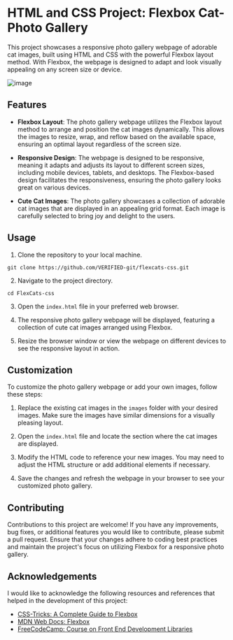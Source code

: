 # HTML and CSS Project: Flexbox Cat-Photo Gallery

This project showcases a responsive photo gallery webpage of adorable cat images, built using HTML and CSS with the powerful Flexbox layout method. With Flexbox, the webpage is designed to adapt and look visually appealing on any screen size or device.

![image](https://github.com/VERIFIED-git/FlexCats-css/assets/123449884/3a991683-f6eb-4263-bdb5-8e84cfbfcd00)


## Features

- **Flexbox Layout**: The photo gallery webpage utilizes the Flexbox layout method to arrange and position the cat images dynamically. This allows the images to resize, wrap, and reflow based on the available space, ensuring an optimal layout regardless of the screen size.

- **Responsive Design**: The webpage is designed to be responsive, meaning it adapts and adjusts its layout to different screen sizes, including mobile devices, tablets, and desktops. The Flexbox-based design facilitates the responsiveness, ensuring the photo gallery looks great on various devices.

- **Cute Cat Images**: The photo gallery showcases a collection of adorable cat images that are displayed in an appealing grid format. Each image is carefully selected to bring joy and delight to the users.

## Usage

1. Clone the repository to your local machine.
```
git clone https://github.com/VERIFIED-git/flexcats-css.git
```

2. Navigate to the project directory.
```
cd FlexCats-css
```

3. Open the `index.html` file in your preferred web browser.

4. The responsive photo gallery webpage will be displayed, featuring a collection of cute cat images arranged using Flexbox.

5. Resize the browser window or view the webpage on different devices to see the responsive layout in action.

## Customization

To customize the photo gallery webpage or add your own images, follow these steps:

1. Replace the existing cat images in the `images` folder with your desired images. Make sure the images have similar dimensions for a visually pleasing layout.

2. Open the `index.html` file and locate the section where the cat images are displayed.

3. Modify the HTML code to reference your new images. You may need to adjust the HTML structure or add additional elements if necessary.

4. Save the changes and refresh the webpage in your browser to see your customized photo gallery.

## Contributing

Contributions to this project are welcome! If you have any improvements, bug fixes, or additional features you would like to contribute, please submit a pull request. Ensure that your changes adhere to coding best practices and maintain the project's focus on utilizing Flexbox for a responsive photo gallery.

## Acknowledgements

I would like to acknowledge the following resources and references that helped in the development of this project:

- [CSS-Tricks: A Complete Guide to Flexbox](https://css-tricks.com/snippets/css/a-guide-to-flexbox/)
- [MDN Web Docs: Flexbox](https://developer.mozilla.org/en-US/docs/Learn/CSS/CSS_layout/Flexbox)
- [FreeCodeCamp: Course on Front End Development Libraries](https://www.freecodecamp.org/learn/front-end-development-libraries/)
